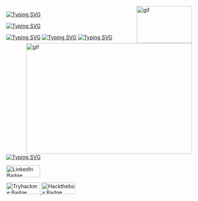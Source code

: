 <img src="https://user-images.githubusercontent.com/74038190/229223156-0cbdaba9-3128-4d8e-8719-b6b4cf741b67.gif" align="right" alt="gif" width="150" height="100">

[![Typing SVG](https://readme-typing-svg.herokuapp.com?font=Fira+Code&size=35&duration=4000&pause=500&color=8D1FF7&background=FF1EFD00&multiline=true&width=300&lines=%E2%84%8D%F0%9D%95%9A+%F0%9D%95%A5%F0%9D%95%99%F0%9D%95%96%F0%9D%95%A3%F0%9D%95%96%2C%F0%9F%91%8B)](https://git.io/typing-svg)

[![Typing SVG](https://readme-typing-svg.herokuapp.com?font=Fira+Code&size=27&pause=4000&color=8D1FF7&background=FF1EFD00&multiline=true&width=800&lines=%F0%9D%95%80'%F0%9D%95%9E+%F0%9D%94%B8%F0%9D%95%A3%F0%9D%95%A4%F0%9D%95%96%F0%9D%95%9F%F0%9D%95%9A%F0%9D%95%AA%2C+%F0%9D%95%92+%F0%9D%95%94%F0%9D%95%AA%F0%9D%95%93%F0%9D%95%96%F0%9D%95%A3%F0%9D%95%A4%F0%9D%95%96%F0%9D%95%94%F0%9D%95%A6%F0%9D%95%A3%F0%9D%95%9A%F0%9D%95%A5%F0%9D%95%AA+%F0%9D%95%A4%F0%9D%95%A1%F0%9D%95%96%F0%9D%95%94%F0%9D%95%9A%F0%9D%95%92%F0%9D%95%9D%F0%9D%95%9A%F0%9D%95%A4%F0%9D%95%A5+%F0%9D%95%92%F0%9D%95%9F%F0%9D%95%95+%F0%9D%95%96%F0%9D%95%9F%F0%9D%95%A5%F0%9D%95%99%F0%9D%95%A6%F0%9D%95%A4%F0%9D%95%9A%F0%9D%95%92%F0%9D%95%A4%F0%9D%95%A5)](https://git.io/typing-svg)



 
<img src="https://user-images.githubusercontent.com/74038190/225813708-98b745f2-7d22-48cf-9150-083f1b00d6c9.gif" align="right" alt="gif" width="450" height="300">

[![Typing SVG](https://readme-typing-svg.herokuapp.com?font=Fira+Code&size=25&duration=1&color=8D1FF7&background=FF1EFD00&multiline=true&repeat=false&width=300&lines=WHOAMI%3A)](https://git.io/typing-svg#gh-dark-mode-only)
[![Typing SVG](https://readme-typing-svg.herokuapp.com?font=Fira+Code&duration=1&color=8D1FF7&background=FF1EFD00&multiline=true&repeat=false&width=300&lines=-+Penetration+Tester)](https://git.io/typing-svg#gh-dark-mode-only)
[![Typing SVG](https://readme-typing-svg.herokuapp.com?font=Fira+Code&duration=1&color=8D1FF7&background=FF1EFD00&multiline=true&repeat=false&width=300&lines=-+DFIR+specialist)](https://git.io/typing-svg#gh-dark-mode-only)
[![Typing SVG](https://readme-typing-svg.herokuapp.com?font=Fira+Code&duration=1&color=8D1FF7&background=FF1EFD00&multiline=true&repeat=false&width=300&lines=-+Python+enjoyer)](https://git.io/typing-svg#gh-dark-mode-only)


<a href="https://www.linkedin.com/in/poblaguev-tot/">
 <img src="https://img.shields.io/badge/LinkedIn-blue?style=for-the-badge&logo=linkedin&logoColor=white" alt="LinkedIn Badge"  width="92" height="32"/>
</a>
<p></p>
<a href="https://tryhackme.com/r/p/Papa8">
 <img src="https://tryhackme-images.s3.amazonaws.com/user-avatars/83d369e0ec4156eef0b33faeed69346d.png" alt="Tryhackme Badge" width="92" height="32"/>
</a>
<a href="https://www.linkedin.com/in/poblaguev-tot/">
 <img src="https://upload.wikimedia.org/wikipedia/commons/f/f8/Hack_The_Box_Logo_1.png" alt="Hackthebox Badge" width="92" height="32"/>
</a>
